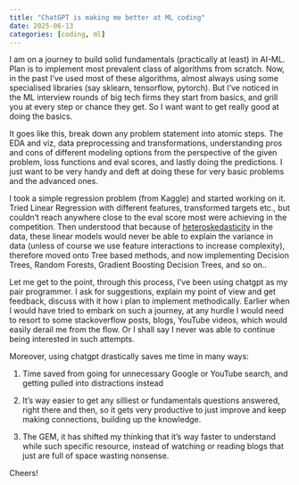 ```yaml
---
title: "ChatGPT is making me better at ML coding"
date: 2025-06-13
categories: [coding, ml]
---
```


I am on a journey to build solid fundamentals (practically at least) in AI-ML. Plan is to implement most prevalent class of algorithms from scratch. Now, in the past I’ve used most of these algorithms, almost always using some specialised libraries (say sklearn, tensorflow, pytorch). But I’ve noticed in the ML interview rounds of big tech firms they start from basics, and grill you at every step or chance they get. So I want want to get really good at doing the basics.

It goes like this, break down any problem statement into atomic steps. The EDA and viz, data preprocessing and transformations, understanding pros and cons of different modeling options from the perspective of the given problem, loss functions and eval scores, and lastly doing the predictions. I just want to be very handy and deft at doing these for very basic problems and the advanced ones.

I took a simple regression problem (from Kaggle) and started working on it. Tried Linear Regression with different features, transformed targets etc., but couldn’t reach anywhere close to the eval score most were achieving in the competition. Then understood that because of [heteroskedasticity](https://en.wikipedia.org/wiki/Homoscedasticity_and_heteroscedasticity) in the data, these linear models would never be able to explain the variance in data (unless of course we use feature interactions to increase complexity), therefore moved onto Tree based methods, and now implementing Decision Trees, Random Forests, Gradient Boosting Decision Trees, and so on..

Let me get to the point, through this process, I’ve been using chatgpt as my pair programmer. I ask for suggestions, explain my point of view and get feedback, discuss with it how i plan to implement methodically. Earlier when I would have tried to embark on such a journey, at any hurdle I would need to resort to some stackoverflow posts, blogs, YouTube videos, which would easily derail me from the flow. Or I shall say I never was able to continue being interested in such attempts.

Moreover, using chatgpt drastically saves me time in many ways:

1. Time saved from going for unnecessary Google or YouTube search, and getting pulled into distractions instead

2. It’s way easier to get any silliest or fundamentals questions answered, right there and then, so it gets very productive to just improve and keep making connections, building up the knowledge.

3. The GEM, it has shifted my thinking that it’s way faster to understand while  such specific resource, instead of watching or reading blogs that just are full of space wasting nonsense.


Cheers!
